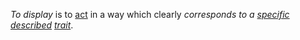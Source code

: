 *To display* is to [act](https://github.com/gcassel/Modular-Organization-Terminology/blob/master/terms/action.md) in a way which clearly *corresponds to a [specific](https://github.com/gcassel/Modular-Organization-Terminology/blob/master/terms/specific.md) [described](https://github.com/gcassel/Modular-Organization-Terminology/blob/master/terms/description.md) [trait](https://github.com/gcassel/Modular-Organization-Terminology/blob/master/terms/trait.md)*. 
